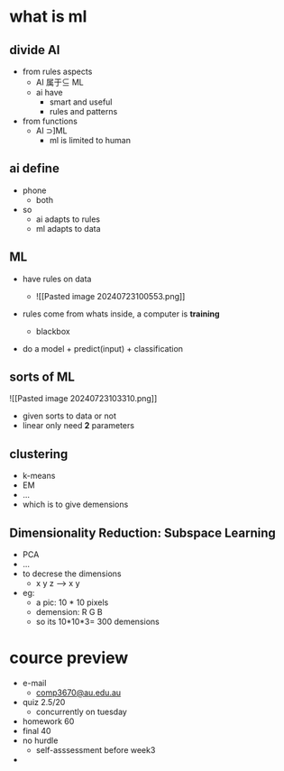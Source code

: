 # what is ml
## divide AI

- from rules aspects
	- AI 属于⊆ ML
	- ai have 
		- smart and useful
		- rules and patterns
- from functions
	- AI ⊃]ML
		- ml is limited to human

## ai define

- phone
	- both
- so 
	- ai adapts to rules
	- ml adapts to data

## ML
- have rules on data
	- ![[Pasted image 20240723100553.png]]

- rules come from whats inside, a computer is **training** 
	- blackbox
- do a model + predict(input) + classification

## sorts of ML
![[Pasted image 20240723103310.png]]

- given sorts to data or not
- linear only need **2** parameters


## clustering
- k-means
- EM
- ...
- which is to give demensions

## Dimensionality Reduction: Subspace Learning
- PCA
- ...
- to decrese the dimensions
	- x y z --> x y
- eg:
	- a pic: 10 * 10 pixels
	- demension: R G B
	- so its 10\*10\*3= 300 demensions



# cource preview
- e-mail
	- comp3670@au.edu.au
- quiz  2.5/20
	- concurrently on tuesday
- homework 60
- final 40
- no hurdle
	- self-asssessment before week3
- 






